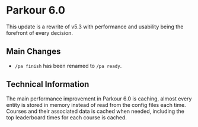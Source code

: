 Parkour 6.0
======

This update is a rewrite of v5.3 with performance and usability being the forefront of every decision.

## Main Changes

- `/pa finish` has been renamed to `/pa ready`.

## Technical Information
The main performance improvement in Parkour 6.0 is caching, almost every entity is stored in memory instead of read from the config files each time. Courses and their associated data is cached when needed, including the top leaderboard times for each course is cached.